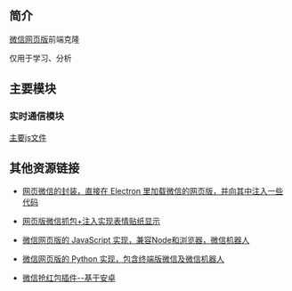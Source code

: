 ## 简介


[微信网页版](https://wx.qq.com/)前端克隆


仅用于学习、分析


## 主要模块

### 实时通信模块

[主要js文件](res.wx.qq.com/a/wx_fed/webwx/res/static/js/index_ca360ff.js)


## 其他资源链接

- [网页微信的封装，直接在 Electron 里加载微信的网页版，并向其中注入一些代码](https://github.com/geeeeeeeeek/electronic-wechat)
- [网页版微信抓包+注入实现表情贴纸显示](https://github.com/geeeeeeeeek/electronic-wechat/issues/2)

- [微信网页版的 JavaScript 实现，兼容Node和浏览器，微信机器人](https://github.com/nodeWechat/wechat4u)
- [微信网页版的 Python 实现，包含终端版微信及微信机器人](https://github.com/Urinx/WeixinBot)
- [微信抢红包插件--基于安卓](https://github.com/geeeeeeeeek/WeChatLuckyMoney)

